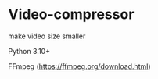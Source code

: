 # Video-compressor
 make video size smaller

 
Python 3.10+

FFmpeg (https://ffmpeg.org/download.html)
